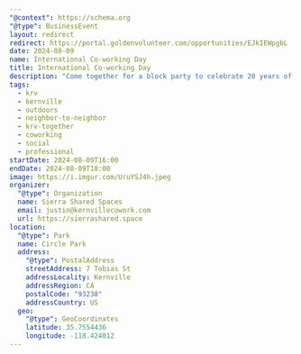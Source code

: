 ```yaml
---
"@context": https://schema.org
"@type": BusinessEvent
layout: redirect
redirect: https://portal.goldenvolunteer.com/opportunities/EJkIEWpgbL
date: 2024-08-09
name: International Co-working Day
title: International Co-working Day
description: "Come together for a block party to celebrate 20 years of coworking in North America!"
tags:
  - krv
  - kernville
  - outdoors
  - neighbor-to-neighbor
  - krv-together
  - coworking
  - social
  - professional
startDate: 2024-08-09T16:00
endDate: 2024-08-09T18:00
image: https://i.imgur.com/UruYSJ4h.jpeg
organizer:
  "@type": Organization
  name: Sierra Shared Spaces
  email: justin@kernvillecowork.com
  url: https://sierrashared.space
location:
  "@type": Park
  name: Circle Park
  address:
    "@type": PostalAddress
    streetAddress: 7 Tobias St
    addressLocality: Kernville
    addressRegion: CA
    postalCode: "93238"
    addressCountry: US
  geo:
    "@type": GeoCoordinates
    latitude: 35.7554436
    longitude: -118.424012
---
```

